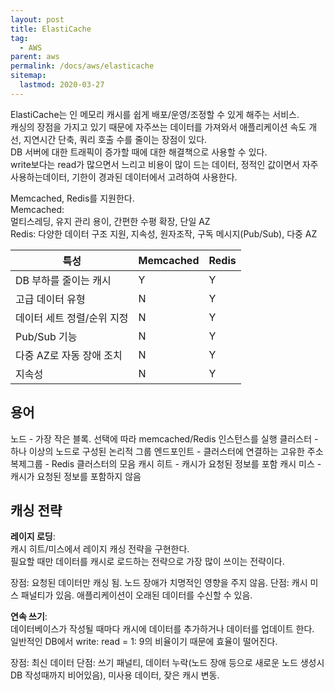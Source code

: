 ```yaml
---
layout: post
title: ElastiCache
tag:
  - AWS
parent: aws
permalink: /docs/aws/elasticache
sitemap:
  lastmod: 2020-03-27
---
```


ElastiCache는 인 메모리 캐시를 쉽게 배포/운영/조정할 수 있게 해주는 서비스.  
캐싱의 장점을 가지고 있기 때문에 자주쓰는 데이터를 가져와서 애플리케이션 속도 개선, 지연시간 단축, 쿼리 호출 수를 줄이는 장점이 있다.  
DB 서버에 대한 트래픽이 증가할 때에 대한 해결책으로 사용할 수 있다.  
write보다는 read가 많으면서 느리고 비용이 많이 드는 데이터, 정적인 값이면서 자주 사용하는데이터, 기한이 경과된 데이터에서 고려하여 사용한다.  

Memcached, Redis를 지원한다.  
Memcached:  
멀티스레딩, 유지 관리 용이, 간편한 수평 확장, 단일 AZ  
Redis: 다양한 데이터 구조 지원, 지속성, 원자조작, 구독 메시지(Pub/Sub), 다중 AZ

특성|Memcached|Redis
|---|---|---|
DB 부하를 줄이는 캐시|Y|Y
고급 데이터 유형|N|Y
데이터 세트 정렬/순위 지정|N|Y
Pub/Sub 기능|N|Y
다중 AZ로 자동 장애 조치|N|Y
지속성|N|Y

## 용어  
노드 - 가장 작은 블록. 선택에 따라 memcached/Redis 인스턴스를 실행
클러스터 - 하나 이상의 노드로 구성된 논리적 그룹
엔드포인트 - 클러스터에 연결하는 고유한 주소
복제그룹 - Redis 클러스터의 모음
캐시 히트 - 캐시가 요청된 정보를 포함
캐시 미스 - 캐시가 요청된 정보를 포함하지 않음

## 캐싱 전략

**레이지 로딩**:  
캐시 히트/미스에서 레이지 캐싱 전략을 구현한다.  
필요할 때만 데이터를 캐시로 로드하는 전략으로 가장 많이 쓰이는 전략이다.

장점: 요청된 데이터만 캐싱 됨. 노드 장애가 치명적인 영향을 주지 않음.
단점: 캐시 미스 패널티가 있음. 애플리케이션이 오래된 데이터를 수신할 수 있음.

**연속 쓰기**:  
데이터베이스가 작성될 때마다 캐시에 데이터를 추가하거나 데이터를 업데이트 한다.  
일반적인 DB에서 write: read = 1: 9의 비율이기 때문에 효율이 떨어진다.

장점: 최신 데이터
단점: 쓰기 패널티, 데이터 누락(노드 장애 등으로 새로운 노드 생성시 DB 작성때까지 비어있음), 미사용 데이터, 잦은 캐시 변동.